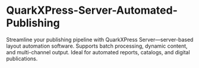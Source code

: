 # QuarkXPress-Server-Automated-Publishing
Streamline your publishing pipeline with QuarkXPress Server—server-based layout automation software. Supports batch processing, dynamic content, and multi-channel output. Ideal for automated reports, catalogs, and digital publications.
